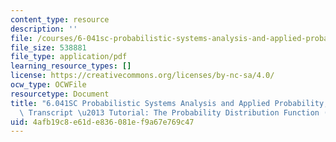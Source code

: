 ```yaml
---
content_type: resource
description: ''
file: /courses/6-041sc-probabilistic-systems-analysis-and-applied-probability-fall-2013/4afb19c8e61de836081ef9a67e769c47_MIT6_041SCF13_The_PDF_of_X_300k.pdf
file_size: 538881
file_type: application/pdf
learning_resource_types: []
license: https://creativecommons.org/licenses/by-nc-sa/4.0/
ocw_type: OCWFile
resourcetype: Document
title: "6.041SC Probabilistic Systems Analysis and Applied Probability, Fall 2013\
  \ Transcript \u2013 Tutorial: The Probability Distribution Function (PDF) of [X]"
uid: 4afb19c8-e61d-e836-081e-f9a67e769c47
---
```

